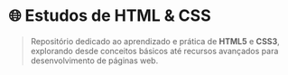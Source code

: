 # 🌐 Estudos de HTML & CSS  

> Repositório dedicado ao aprendizado e prática de **HTML5** e **CSS3**, explorando desde conceitos básicos até recursos avançados para desenvolvimento de páginas web.


